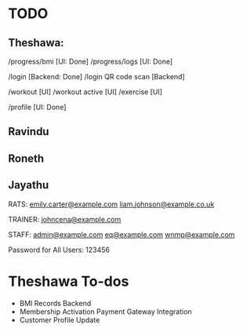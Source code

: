 # TODO

## Theshawa:

/progress/bmi [UI: Done]
/progress/logs [UI: Done]

/login [Backend: Done]
/login QR code scan [Backend]

/workout [UI]
/workout active [UI]
/exercise [UI]

/profile [UI: Done]

## Ravindu

## Roneth

## Jayathu

RATS:
emily.carter@example.com
liam.johnson@example.co.uk

TRAINER:
johncena@example.com

STAFF:
admin@example.com
eq@example.com
wnmp@example.com

Password for All Users:
123456

# Theshawa To-dos

- BMI Records Backend
- Membership Activation Payment Gateway Integration
- Customer Profile Update
